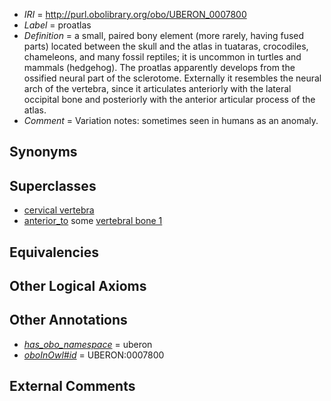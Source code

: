  * *IRI* = http://purl.obolibrary.org/obo/UBERON_0007800
 * *Label* = proatlas
 * *Definition* = a small, paired bony element (more rarely, having fused parts) located between the skull and the atlas in tuataras, crocodiles, chameleons, and many fossil reptiles; it is uncommon in turtles and mammals (hedgehog). The proatlas apparently develops from the ossified neural part of the sclerotome. Externally it resembles the neural arch of the vertebra, since it articulates anteriorly with the lateral occipital bone and posteriorly with the anterior articular process of the atlas.
 * *Comment* = Variation notes: sometimes seen in humans as an anomaly.

## Synonyms


## Superclasses

 * [cervical vertebra](../../UBERON/13/UBERON_0002413.md)
 * [anterior_to](../../BSPO/96/BSPO_0000096.md) some [vertebral bone 1](../../UBERON/92/UBERON_0001092.md)

## Equivalencies


## Other Logical Axioms


## Other Annotations

 * *[has_obo_namespace](../../ce/oboInOwl#hasOBONamespace.md)* = uberon
 * *[oboInOwl#id](../../id/oboInOwl#id.md)* = UBERON:0007800

## External Comments


